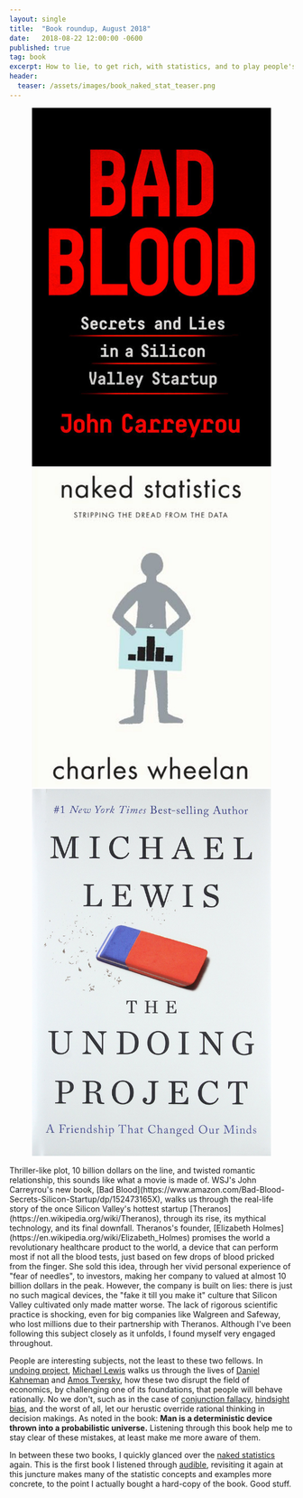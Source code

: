```yaml
---
layout: single
title:  "Book roundup, August 2018"
date:   2018-08-22 12:00:00 -0600
published: true
tag: book
excerpt: How to lie, to get rich, with statistics, and to play people's mind.
header:
  teaser: /assets/images/book_naked_stat_teaser.png
---
```


<figure class="third">
<a href="/assets/images/book_bad_blood.jpg"><img src="/assets/images/book_bad_blood.jpg" ></a>
<a href="/assets/images/book_naked_statistics.jpg"><img src="/assets/images/book_naked_statistics.jpg"></a>
<a href="/assets/images/book_the_undoing_project.jpg"><img src="/assets/images/book_the_undoing_project.jpg"></a>
</figure>
Thriller-like plot, 10 billion dollars on the line, and twisted romantic relationship, this sounds like what a movie is made of. WSJ's John Carreyrou's new book, [Bad Blood](https://www.amazon.com/Bad-Blood-Secrets-Silicon-Startup/dp/152473165X), walks us through the real-life story of the once Silicon Valley's hottest startup [Theranos](https://en.wikipedia.org/wiki/Theranos), through its rise, its mythical technology, and its final downfall. Theranos's founder, [Elizabeth Holmes](https://en.wikipedia.org/wiki/Elizabeth_Holmes) promises the world a revolutionary healthcare product to the world, a device that can perform most if not all the blood tests, just based on few drops of blood pricked from the finger. She sold this idea, through her vivid personal experience of "fear of needles", to investors, making her company to valued at almost 10 billion dollars in the peak. However, the company is built on lies: there is just no such magical devices, the "fake it till you make it" culture that Silicon Valley cultivated only made matter worse. The lack of rigorous scientific practice is shocking, even for big companies like Walgreen and Safeway, who lost millions due to their partnership with Theranos. Although I've been following this subject closely as it unfolds, I found myself very engaged throughout. 

People are interesting subjects, not the least to these two fellows. In [undoing project](https://www.amazon.com/Undoing-Project-Friendship-Changed-Minds/dp/0393254593), [Michael Lewis](https://en.wikipedia.org/wiki/Michael_Lewis) walks us through the lives of [Daniel Kahneman](https://en.wikipedia.org/wiki/Daniel_Kahneman) and [Amos Tversky](https://en.wikipedia.org/wiki/Amos_Tversky), how these two disrupt the field of economics, by challenging one of its foundations, that people will behave rationally. No we don't, such as in the case of [conjunction fallacy](https://en.wikipedia.org/wiki/Conjunction_fallacy), [hindsight bias](https://en.wikipedia.org/wiki/Hindsight_bias), and the worst of all, let our herustic override rational thinking in decision makings. As noted in the book: **Man is a deterministic device thrown into a probabilistic universe.** Listening through this book help me to stay clear of these mistakes, at least make me more aware of them.

In between these two books, I quickly glanced over the [naked statistics](https://www.amazon.com/Naked-Statistics-Stripping-Dread-Data/dp/1480590185) again. This is the first book I listened through [audible](https://www.audible.com/), revisiting it again at this juncture makes many of the statistic concepts and examples more concrete, to the point I actually bought a hard-copy of the book. Good stuff.
